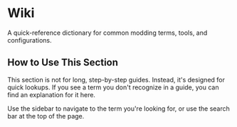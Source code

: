<div class="section-hero">
  <h1>Wiki</h1>
  <p>A quick-reference dictionary for common modding terms, tools, and configurations.</p>
</div>

## How to Use This Section

This section is not for long, step-by-step guides. Instead, it's designed for quick lookups. If you see a term you don't recognize in a guide, you can find an explanation for it here.

Use the sidebar to navigate to the term you're looking for, or use the search bar at the top of the page.
